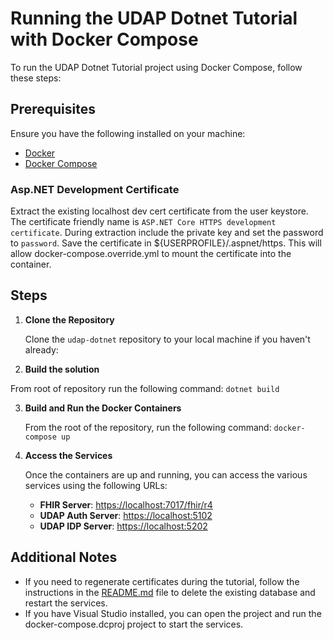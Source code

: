 # Running the UDAP Dotnet Tutorial with Docker Compose

To run the UDAP Dotnet Tutorial project using Docker Compose, follow these steps:

## Prerequisites

Ensure you have the following installed on your machine:
- [Docker](https://www.docker.com/get-started)
- [Docker Compose](https://docs.docker.com/compose/install/)

### Asp.NET Development Certificate

Extract the existing localhost dev cert certificate from the user keystore.  The certificate friendly name is ```ASP.NET Core HTTPS development certificate```.
During extraction include the private key and set the password to ```password```.
Save the certificate in ${USERPROFILE}/.aspnet/https.  This will allow docker-compose.override.yml to mount the certificate into the container.


## Steps

1. **Clone the Repository**

   Clone the `udap-dotnet` repository to your local machine if you haven't already:
2. **Build the solution**
  
  From root of repository run the following command:
  ```dotnet build```

3. **Build and Run the Docker Containers**

   From the root of the repository, run the following command:
   ```docker-compose up```

3. **Access the Services**

   Once the containers are up and running, you can access the various services using the following URLs:

   - **FHIR Server**: [https://localhost:7017/fhir/r4](https://localhost:7017/fhir/r4)
   - **UDAP Auth Server**: [https://localhost:5102](https://localhost:5102)
   - **UDAP IDP Server**: [https://localhost:5202](https://localhost:5202)


## Additional Notes

- If you need to regenerate certificates during the tutorial, follow the instructions in the [README.md](README.md) file to delete the existing database and restart the services.
- If you have Visual Studio installed, you can open the project and run the docker-compose.dcproj project to start the services.

